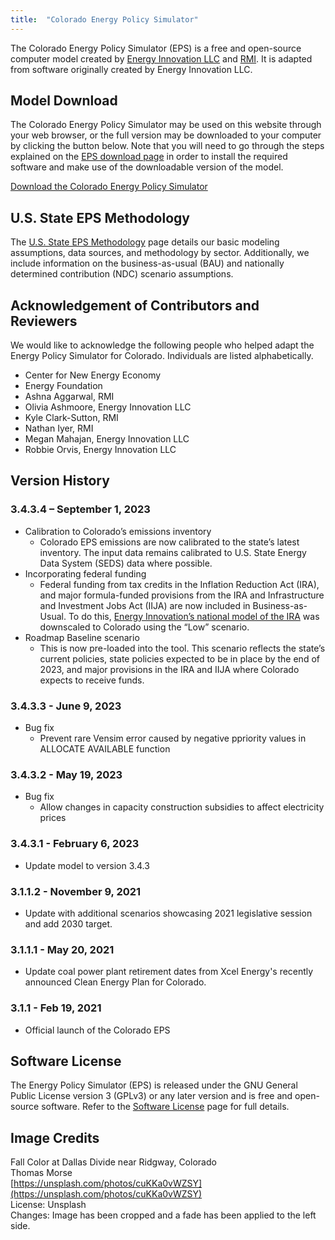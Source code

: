 ```yaml
---
title:  "Colorado Energy Policy Simulator"
---
```


The Colorado Energy Policy Simulator (EPS) is a free and open-source computer model created by [Energy Innovation LLC](https://energyinnovation.org/) and [RMI](https://rmi.org/).  It is adapted from software originally created by Energy Innovation LLC.

## Model Download

The Colorado Energy Policy Simulator may be used on this website through your web browser, or the full version may be downloaded to your computer by clicking the button below.  Note that you will need to go through the steps explained on the [EPS download page](../download) in order to install the required software and make use of the downloadable version of the model.

<p><a href="https://github.com/EnergyInnovation/eps-colorado/archive/refs/tags/3.4.3.3.zip" class="btn">Download the Colorado Energy Policy Simulator</a></p>

## U.S. State EPS Methodology

The [U.S. State EPS Methodology](../us-state-eps-methodology) page details our basic modeling assumptions, data sources, and methodology by sector. Additionally, we include information on the business-as-usual (BAU) and nationally determined contribution (NDC) scenario assumptions.

## Acknowledgement of Contributors and Reviewers

We would like to acknowledge the following people who helped adapt the Energy Policy Simulator for Colorado.  Individuals are listed alphabetically.

* Center for New Energy Economy
* Energy Foundation
* Ashna Aggarwal, RMI
* Olivia Ashmoore, Energy Innovation LLC
* Kyle Clark-Sutton, RMI
* Nathan Iyer, RMI
* Megan Mahajan, Energy Innovation LLC
* Robbie Orvis, Energy Innovation LLC

## Version History

### **3.4.3.4 – September 1, 2023**
* Calibration to Colorado’s emissions inventory
  * Colorado EPS emissions are now calibrated to the state’s latest inventory. The input data remains calibrated to U.S. State Energy Data System (SEDS) data where possible.
* Incorporating federal funding
  * Federal funding from tax credits in the Inflation Reduction Act (IRA), and major formula-funded provisions from the IRA and Infrastructure and Investment Jobs Act (IIJA) are now included in Business-as-Usual. To do this, [Energy Innovation’s national model of the IRA](https://energyinnovation.org/wp-content/uploads/2022/08/Updated-Inflation-Reduction-Act-Modeling-Using-the-Energy-Policy-Simulator.pdf) was downscaled to Colorado using the “Low” scenario. 
* Roadmap Baseline scenario
  * This is now pre-loaded into the tool. This scenario reflects the state’s current policies, state policies expected to be in place by the end of 2023, and major provisions in the IRA and IIJA where Colorado expects to receive funds.

### **3.4.3.3 - June 9, 2023**

* Bug fix
  * Prevent rare Vensim error caused by negative ppriority values in ALLOCATE AVAILABLE function

### **3.4.3.2 - May 19, 2023**

* Bug fix
  * Allow changes in capacity construction subsidies to affect electricity prices
### **3.4.3.1 - February 6, 2023**

* Update model to version 3.4.3

### **3.1.1.2 - November 9, 2021**

* Update with additional scenarios showcasing 2021 legislative session and add 2030 target.

### **3.1.1.1 - May 20, 2021**

* Update coal power plant retirement dates from Xcel Energy's recently announced Clean Energy Plan for Colorado. 

### **3.1.1 - Feb 19, 2021**

* Official launch of the Colorado EPS

## Software License

The Energy Policy Simulator (EPS) is released under the GNU General Public License version 3 (GPLv3) or any later version and is free and open-source software.  Refer to the [Software License](../software-license) page for full details.

## Image Credits
Fall Color at Dallas Divide near Ridgway, Colorado<br/>
Thomas Morse<br/>
[https://unsplash.com/photos/cuKKa0vWZSY](https://unsplash.com/photos/cuKKa0vWZSY)<br/>
License: Unsplash<br/>
Changes: Image has been cropped and a fade has been applied to the left side.<br/>
